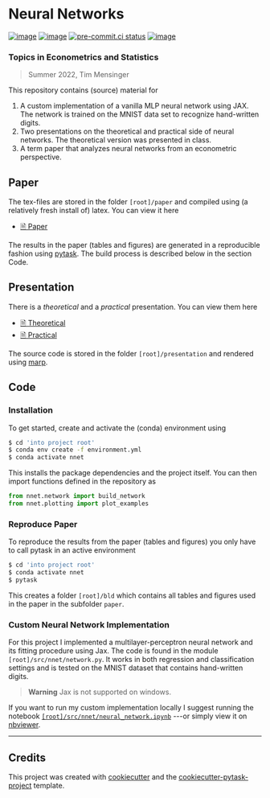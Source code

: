 # Neural Networks

[![image](https://img.shields.io/github/workflow/status/timmens/neural-net/main/main)](https://github.com/timmens/neural-net/actions?query=branch%3Amain)
[![image](https://codecov.io/gh/timmens/neural-net/branch/main/graph/badge.svg)](https://codecov.io/gh/timmens/neural-net)
[![pre-commit.ci status](https://results.pre-commit.ci/badge/github/timmens/neural-net/main.svg)](https://results.pre-commit.ci/latest/github/timmens/neural-net/main)
[![image](https://img.shields.io/badge/code%20style-black-000000.svg)](https://github.com/psf/black)

### Topics in Econometrics and Statistics

> Summer 2022, Tim Mensinger

This repository contains (source) material for

1. A custom implementation of a vanilla MLP neural network using JAX. The network is
   trained on the MNIST data set to recognize hand-written digits.
1. Two presentations on the theoretical and practical side of neural networks. The
   theoretical version was presented in class.
1. A term paper that analyzes neural networks from an econometric perspective.

## Paper

The tex-files are stored in the folder `[root]/paper` and compiled using (a relatively
fresh install of) latex. You can view it here

- [🗎 Paper](https://github.com/timmens/neural-net/blob/main/paper/main.pdf)

The results in the paper (tables and figures) are generated in a reproducible fashion
using [pytask](www.github.com/pytask-dev). The build process is described below in the
section Code.

## Presentation

There is a *theoretical* and a *practical* presentation. You can view them here

- [🗎 Theoretical](http://htmlpreview.github.io/?https://github.com/timmens/neural-net/blob/main/presentation/theoretical.html)
- [🗎 Practical](http://htmlpreview.github.io/?https://github.com/timmens/neural-net/blob/main/presentation/practical.html)

The source code is stored in the folder `[root]/presentation` and rendered using
[marp](https://marp.app/).

## Code

### Installation

To get started, create and activate the (conda) environment using

```bash
$ cd 'into project root'
$ conda env create -f environment.yml
$ conda activate nnet
```

This installs the package dependencies and the project itself. You can then import
functions defined in the repository as

```python
from nnet.network import build_network
from nnet.plotting import plot_examples
```

### Reproduce Paper

To reproduce the results from the paper (tables and figures) you only have to call
pytask in an active environment

```bash
$ cd 'into project root'
$ conda activate nnet
$ pytask
```

This creates a folder `[root]/bld` which contains all tables and figures used in the
paper in the subfolder `paper`.

### Custom Neural Network Implementation

For this project I implemented a multilayer-perceptron neural network and its fitting
procedure using Jax. The code is found in the module `[root]/src/nnet/network.py`. It
works in both regression and classification settings and is tested on the MNIST dataset
that contains hand-written digits.

> **Warning** Jax is not supported on windows.

If you want to run my custom implementation locally I suggest running the notebook
[`[root]/src/nnet/neural_network.ipynb`](https://github.com/timmens/neural-net/blob/main/src/nnet/classify_digits.ipynb)
---or simply view it on
[nbviewer](https://nbviewer.org/github/timmens/neural-net/blob/main/src/nnet/classify_digits.ipynb).

______________________________________________________________________

## Credits

This project was created with [cookiecutter](https://github.com/audreyr/cookiecutter)
and the
[cookiecutter-pytask-project](https://github.com/pytask-dev/cookiecutter-pytask-project)
template.
